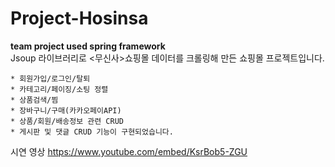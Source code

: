 # Project-Hosinsa
<b>team project used spring framework</b><br>
Jsoup 라이브러리로 <무신사>쇼핑몰 데이터를 크롤링해 만든 쇼핑몰 프로젝트입니다.<br>

    * 회원가입/로그인/탈퇴
    * 카테고리/페이징/소팅 정렬
    * 상품검색/찜
    * 장바구니/구매(카카오페이API)
    * 상품/회원/배송정보 관련 CRUD
    * 게시판 및 댓글 CRUD 기능이 구현되었습니다.

시연 영상
https://www.youtube.com/embed/KsrBob5-ZGU
